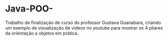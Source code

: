 # Java-POO-
Trabalho de finalização de curso do professor Gustava Guanabara, criando um exemplo de visualização de videos no youtube para mostrar os 4 pilares da orientação a objetos em prática.
